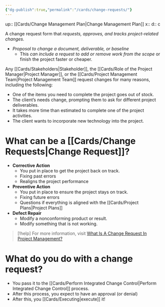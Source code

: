 ```yaml
---
{"dg-publish":true,"permalink":"/cards/change-requests/"}
---
```


up:: [[Cards/Change Management Plan\|Change Management Plan]] 
x:: 
d:: c

A change request form that *requests, approves, and tracks project-related changes.* 
- *Proposal to change a document, deliverable, or baseline*
	- This *can include a request to add or remove work from the scope* or finish the project faster or cheaper.

Any [[Cards/Stakeholders\|Stakeholder]]\, the [[Cards/Role of the Project Manager\|Project Manager]], or the [[Cards/Project Management Team\|Project Management Team]] request changes for many reasons, including the following:
- One of the items you need to complete the project goes out of stock.
- The client’s needs change, prompting them to ask for different project deliverables.
- It takes more time than estimated to complete one of the project activities.
- The client wants to incorporate new technology into the project.

# What can be a [[Cards/Change Requests\|Change Request]]?

- ﻿﻿**Corrective Action**
	- You put in place to get the project back on track.  
	- Fixing past errors
	- Realigns the project performance
- ﻿**Preventive Action**
	- You put in place to ensure the project stays on track.
	- Fixing future errors
	- Questions if everything is aligned with the [[Cards/Project Plans\|Project Plans]] 
- ﻿﻿**Defect Repair**
	- ﻿﻿Modify a nonconforming product or result.
	- Modify something that is not working.


> [!help]
> For more information, visit [What Is A Change Request In Project Management?](https://monday.com/blog/project-management/change-request/)

# What do you do with a change request?

- You pass it to the [[Cards/Perform Integrated Change Control\|Perform Integrated Change Control]] process. 
- After this process, you expect to have an approval (or denial)
- After this, you [[Cards/Executing\|execute]] it!